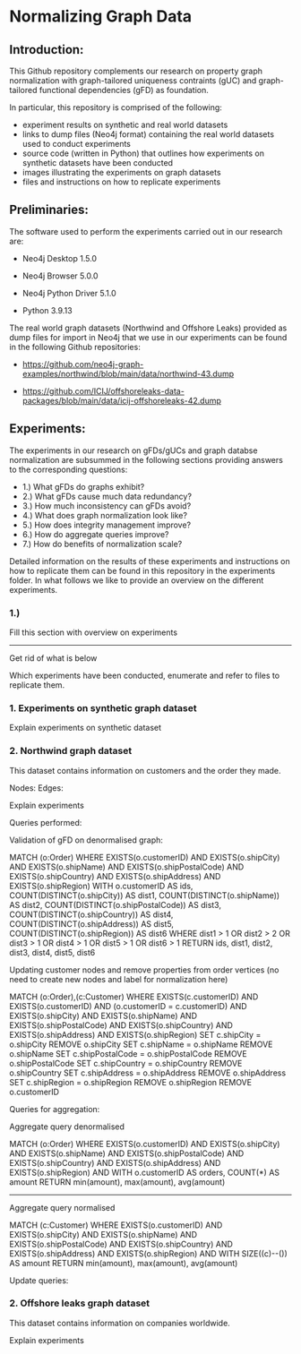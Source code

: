 # Normalizing Graph Data

## Introduction:

This Github repository complements our research on property graph normalization with graph-tailored uniqueness contraints (gUC) and graph-tailored functional dependencies (gFD) as foundation.

In particular, this repository is comprised of the following:

- experiment results on synthetic and real world datasets
- links to dump files (Neo4j format) containing the real world datasets used to conduct experiments
- source code (written in Python) that outlines how experiments on synthetic datasets have been conducted
- images illustrating the experiments on graph datasets
- files and instructions on how to replicate experiments



## Preliminaries:

The software used to perform the experiments carried out in our research are:

- Neo4j Desktop 1.5.0

- Neo4j Browser 5.0.0

- Neo4j Python Driver 5.1.0

- Python 3.9.13


The real world graph datasets (Northwind and Offshore Leaks) provided as dump files for import in Neo4j that we use in our experiments can be found in the following Github repositories:


- https://github.com/neo4j-graph-examples/northwind/blob/main/data/northwind-43.dump

- https://github.com/ICIJ/offshoreleaks-data-packages/blob/main/data/icij-offshoreleaks-42.dump








## Experiments:

The experiments in our research on gFDs/gUCs and graph databse normalization are subsummed in the following sections providing answers to the corresponding questions:

- 1.) What gFDs do graphs exhibit?
- 2.) What gFDs cause much data redundancy?
- 3.) How much inconsistency can gFDs avoid?
- 4.) What does graph normalization look like?
- 5.) How does integrity management improve?
- 6.) How do aggregate queries improve?
- 7.) How do benefits of normalization scale?


Detailed information on the results of these experiments and instructions on how to replicate them can be found in this repository in the experiments folder. In what follows we like to provide an overview on the different experiments.

### 1.)



Fill this section with overview on experiments


--------------------

Get rid of what is below


Which experiments have been conducted, enumerate and refer to files to replicate them.

### 1. Experiments on synthetic graph dataset

Explain experiments on synthetic dataset



### 2. Northwind graph dataset

This dataset contains information on customers and the order they made.

Nodes:
Edges:

Explain experiments



Queries performed:


Validation of gFD on denormalised graph:

MATCH (o:Order) WHERE
EXISTS(o.customerID) AND
EXISTS(o.shipCity) AND
EXISTS(o.shipName) AND
EXISTS(o.shipPostalCode) AND
EXISTS(o.shipCountry) AND
EXISTS(o.shipAddress) AND
EXISTS(o.shipRegion)
WITH o.customerID AS ids, COUNT(DISTINCT(o.shipCity)) AS dist1, COUNT(DISTINCT(o.shipName)) AS dist2, COUNT(DISTINCT(o.shipPostalCode)) AS dist3, COUNT(DISTINCT(o.shipCountry)) AS dist4, COUNT(DISTINCT(o.shipAddress)) AS dist5, COUNT(DISTINCT(o.shipRegion)) AS dist6
WHERE dist1 > 1 OR dist2 > 2 OR dist3 > 1 OR dist4 > 1 OR dist5 > 1 OR dist6 > 1 
RETURN ids, dist1, dist2, dist3, dist4, dist5, dist6


Updating customer nodes and remove properties from order vertices (no need to create new nodes and label for normalization here)


MATCH (o:Order),(c:Customer) WHERE
EXISTS(c.customerID) AND
EXISTS(o.customerID) AND
(o.customerID = c.customerID) AND
EXISTS(o.shipCity) AND
EXISTS(o.shipName) AND
EXISTS(o.shipPostalCode) AND
EXISTS(o.shipCountry) AND
EXISTS(o.shipAddress) AND
EXISTS(o.shipRegion)
SET c.shipCity = o.shipCity
REMOVE o.shipCity
SET c.shipName = o.shipName
REMOVE o.shipName
SET c.shipPostalCode = o.shipPostalCode
REMOVE o.shipPostalCode
SET c.shipCountry = o.shipCountry
REMOVE o.shipCountry
SET c.shipAddress = o.shipAddress
REMOVE o.shipAddress
SET c.shipRegion = o.shipRegion
REMOVE o.shipRegion
REMOVE o.customerID



Queries for aggregation:


Aggregate query denormalised


MATCH (o:Order) WHERE
EXISTS(o.customerID) AND
EXISTS(o.shipCity) AND
EXISTS(o.shipName) AND
EXISTS(o.shipPostalCode) AND
EXISTS(o.shipCountry) AND
EXISTS(o.shipAddress) AND
EXISTS(o.shipRegion) AND
WITH o.customerID AS orders, COUNT(*) AS amount
RETURN min(amount), max(amount), avg(amount)



----------------


Aggregate query normalised


MATCH (c:Customer) WHERE
EXISTS(o.customerID) AND
EXISTS(o.shipCity) AND
EXISTS(o.shipName) AND
EXISTS(o.shipPostalCode) AND
EXISTS(o.shipCountry) AND
EXISTS(o.shipAddress) AND
EXISTS(o.shipRegion) AND
WITH SIZE((c)--()) AS amount
RETURN min(amount), max(amount), avg(amount)




Update queries:






### 2. Offshore leaks graph dataset

This dataset contains information on companies worldwide.

Explain experiments




